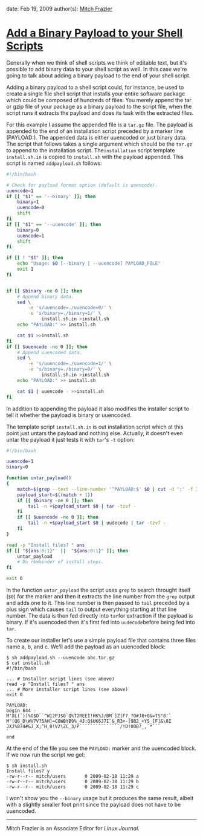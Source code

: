 
date: Feb 19, 2009
author(s): [Mitch Frazier](http://www.linuxjournal.com/users/mitch-frazier)

# [Add a Binary Payload to your Shell Scripts](http://www.linuxjournal.com/content/add-binary-payload-your-shell-scripts)


Generally when we think of shell scripts we think of editable text, but it's possible to add binary data to your shell script as well. In this case we're going to talk about adding a binary payload to the end of your shell script.

Adding a binary payload to a shell script could, for instance, be used to create a single file shell script that installs your entire software package which could be composed of hundreds of files. You merely append the tar or gzip file of your package as a binary payload to the script file, when the script runs it extracts the payload and does its task with the extracted files.

For this example I assume the appended file is a `tar.gz` file. The payload is appended to the end of an installation script preceded by a marker line (PAYLOAD:). The appended data is either uuencoded or just binary data. The script that follows takes a single argument which should be the `tar.gz` to append to the installation script. The`installation` script template `install.sh.in` is copied to `install.sh` with the payload appended. This script is named `addpayload.sh` follows:


```bash
#!/bin/bash

# Check for payload format option (default is uuencode).
uuencode=1
if [[ "$1" == '--binary' ]]; then
	binary=1
	uuencode=0
	shift
fi
if [[ "$1" == '--uuencode' ]]; then
	binary=0
	uuencode=1
	shift
fi

if [[ ! "$1" ]]; then
	echo "Usage: $0 [--binary | --uuencode] PAYLOAD_FILE"
	exit 1
fi


if [[ $binary -ne 0 ]]; then
	# Append binary data.
	sed \
		-e 's/uuencode=./uuencode=0/' \
		-e 's/binary=./binary=1/' \
			 install.sh.in >install.sh
	echo "PAYLOAD:" >> install.sh

	cat $1 >>install.sh
fi
if [[ $uuencode -ne 0 ]]; then
	# Append uuencoded data.
	sed \
		-e 's/uuencode=./uuencode=1/' \
		-e 's/binary=./binary=0/' \
			 install.sh.in >install.sh
	echo "PAYLOAD:" >> install.sh

	cat $1 | uuencode - >>install.sh
fi
```

In addition to appending the payload it also modifies the installer script to tell it whether the payload is binary or uuencoded.

The template script `install.sh.in` is out installation script which at this point just untars the payload and nothing else. Actually, it doesn't even untar the payload it just tests it with `tar`'s `-t` option:


```bash
#!/bin/bash

uuencode=1
binary=0

function untar_payload()
{
	match=$(grep --text --line-number '^PAYLOAD:$' $0 | cut -d ':' -f 1)
	payload_start=$((match + 1))
	if [[ $binary -ne 0 ]]; then
		tail -n +$payload_start $0 | tar -tzvf -
	fi
	if [[ $uuencode -ne 0 ]]; then
		tail -n +$payload_start $0 | uudecode | tar -tzvf -
	fi
}

read -p "Install files? " ans
if [[ "${ans:0:1}"  ||  "${ans:0:1}" ]]; then
	untar_payload
	# Do remainder of install steps.
fi

exit 0
```


In the function `untar_payload` the script uses `grep` to search throught itself (`$0`) for the marker and then it extracts the line number from the `grep` output and adds one to it. This line number is then passed to `tail` preceded by a plus sign which causes `tail` to output everything starting at that line number. The data is then fed directly into `tar`for extraction if the payload is binary. If it's uuencoded then it's first fed into `uudecode`before being fed into `tar`.

To create our installer let's use a simple payload file that contains three files name a, b, and c. We'll add the payload as an uuencoded block:


    $ sh addpayload.sh --uuencode abc.tar.gz
    $ cat install.sh
    #!/bin/bash

    ... # Installer script lines (see above)
    read -p "Install files? " ans
    ... # More installer script lines (see above)
    exit 0

    PAYLOAD:
    begin 644 -
    M'XL(`))%G$D``^W12PJ$0`Q%T2REEI!HK%J/BM`]Z(F?_?O#J8+0&=TS"8'`
    M"[Q6_D\WV7V?5AH]=COWBYB9%_4J:Q$UK6J7I`&_R3+-[9B2_+YS_[F]&\8I
    JXJ%874#&J_X;^H_0!V2\ZC_3/P```````````````/!D!0OB?_,`*```
    `
    end


At the end of the file you see the `PAYLOAD:` marker and the uuencoded block. If we now run the script we get:


    $ sh install.sh
    Install files? y
    -rw-r--r-- mitch/users       0 2009-02-18 11:29 a
    -rw-r--r-- mitch/users       0 2009-02-18 11:29 b
    -rw-r--r-- mitch/users       0 2009-02-18 11:29 c


I won't show you the `--binary` usage but it produces the same result, albeit with a slightly smaller foot print since the payload does not have to be uuencoded.

---
Mitch Frazier is an Associate Editor for _Linux Journal_.
